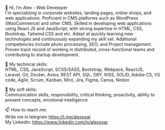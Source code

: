 👋 Hi, I’m Alex - Web Developer <br>
I'm specializing in corporate websites, landing pages, online shops, and web applications.
Proficient in CMS platforms such as WordPress (WooCommerce) and other CMS. Skilled in developing web
applications using React JS and JavaScript, with strong expertise in HTML, CSS, Bootstrap, Tailwind.CSS and etc.
Adept at quickly learning new technologies and continuously expanding my skill set. Additional competencies
include photo processing, SEO, and Project management. Proven track record of working in distributed, cross-functional teams and contributing to startup development.

👀 My technical skills: <br>
HTML, CSS, JavaScript, SCSS/SASS, Bootstrap, Webpack, ReactJS, Laravel, Git, Docker, Axios, REST API, SQL, DRY, KISS, SOLID,
Adobe CS, VS code, Agile, Scrum, Kanban, Miro, Jira, Figma, Canva, Notion

🌱 My soft skills: <br>
Communication skills, responsibility, critical thinking, proactivity, ability to present concepts, emotional intelligence

📫 How to reach me: <br>
Write me in telegram https://t.me/alexsoar <br>
My Linkedin: https://www.linkedin.com/in/alexsoar

<!---
alexsoar/alexsoar is a ✨ special ✨ repository because its `README.md` (this file) appears on your GitHub profile.
You can click the Preview link to take a look at your changes.
--->
